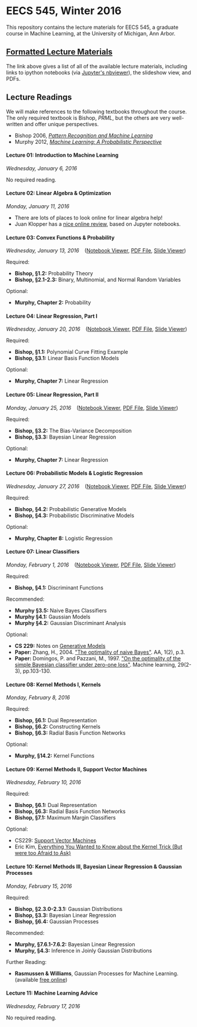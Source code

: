 # EECS 545, Winter 2016

This repository contains the lecture materials for EECS 545, a graduate course in Machine Learning, at the University of Michigan, Ann Arbor. 

## [Formatted Lecture Materials](./Lectures.md)

The link above gives a list of all of the available lecture materials, including links to ipython notebooks (via [Jupyter's nbviewer](http://nbviewer.jupyter.org/)), the slideshow view, and PDFs.

## Lecture Readings

We will make references to the following textbooks throughout the course.  The only required textbook is Bishop, *PRML*, but the others are very well-written and offer unique perspectives.

- Bishop 2006, [*Pattern Recognition and Machine Learning*](http://research.microsoft.com/en-us/um/people/cmbishop/prml/)
- Murphy 2012, [*Machine Learning:  A Probabilistic Perspective*](https://www.cs.ubc.ca/~murphyk/MLbook/)

#### Lecture 01:  Introduction to Machine Learning
*Wednesday, January 6, 2016*

No required reading.

#### Lecture 02:  Linear Algebra & Optimization
*Monday, January 11, 2016* 

- There are lots of places to look online for linear algebra help!
- Juan Klopper has a [nice online review](http://www.juanklopper.com/opencourseware/mathematics-2/ipython-lecture-notes/), based on Jupyter notebooks.

#### Lecture 03:  Convex Functions & Probability
*Wednesday, January 13, 2016* &ensp; ([Notebook Viewer](http://nbviewer.jupyter.org/github/thejakeyboy/umich-eecs545-lectures/blob/master/lecture03_convex-functions-optimization/lecture03_Convex-Functions-and-Optimization.ipynb), [PDF File](https://github.com/thejakeyboy/umich-eecs545-lectures/raw/master/lecture03_convex-functions-optimization/lecture03_Convex-Functions-and-Optimization.pdf), [Slide Viewer](http://nbviewer.jupyter.org/format/slides/github/thejakeyboy/umich-eecs545-lectures/blob/master/lecture03_convex-functions-optimization/lecture03_Convex-Functions-and-Optimization.ipynb))

Required:
- **Bishop, §1.2:** Probability Theory
- **Bishop, §2.1-2.3:** Binary, Multinomial, and Normal Random Variables

Optional:
- **Murphy, Chapter 2:**  Probability

#### Lecture 04:  Linear Regression, Part I
*Wednesday, January 20, 2016* &ensp; ([Notebook Viewer](http://nbviewer.jupyter.org/github/thejakeyboy/umich-eecs545-lectures/blob/master/lecture04_linear-regression-part1/lecture04_final_linear-regression-part-1.ipynb), [PDF File](https://github.com/thejakeyboy/umich-eecs545-lectures/raw/master/lecture04_linear-regression-part1/lecture04_final_linear-regression-part-1.pdf), [Slide Viewer](http://nbviewer.jupyter.org/format/slides/github/thejakeyboy/umich-eecs545-lectures/blob/master/lecture04_linear-regression-part1/lecture04_final_linear-regression-part-1.ipynb))

Required:
- **Bishop, §1.1:**  Polynomial Curve Fitting Example
- **Bishop, §3.1:**  Linear Basis Function Models

Optional:
- **Murphy, Chapter 7:**  Linear Regression

#### Lecture 05:  Linear Regression, Part II
*Monday, January 25, 2016* &ensp; ([Notebook Viewer](http://nbviewer.jupyter.org/github/thejakeyboy/umich-eecs545-lectures/blob/master/lecture05_linear-regression-part2/lecture05_final_linear-regression-part-2.ipynb), [PDF File](https://github.com/thejakeyboy/umich-eecs545-lectures/raw/master/lecture05_linear-regression-part2/lecture05_final_linear-regression-part-2.pdf), [Slide Viewer](http://nbviewer.jupyter.org/format/slides/github/thejakeyboy/umich-eecs545-lectures/blob/master/lecture05_linear-regression-part2/lecture05_final_linear-regression-part-2.ipynb))

Required:
- **Bishop, §3.2:**  The Bias-Variance Decomposition
- **Bishop, §3.3:**  Bayesian Linear Regression

Optional:
- **Murphy, Chapter 7:**  Linear Regression

#### Lecture 06:  Probabilistic Models & Logistic Regression
*Wednesday, January 27, 2016* &ensp; ([Notebook Viewer](http://nbviewer.jupyter.org/github/thejakeyboy/umich-eecs545-lectures/blob/master/lecture06_generative-models-gda/lecture06_final_probability-models-logistic-regression.ipynb), [PDF File](https://github.com/thejakeyboy/umich-eecs545-lectures/raw/master/lecture06_generative-models-gda/lecture06_final_probability-models-logistic-regression.pdf), [Slide Viewer](http://nbviewer.jupyter.org/format/slides/github/thejakeyboy/umich-eecs545-lectures/blob/master/lecture06_generative-models-gda/lecture06_final_probability-models-logistic-regression.ipynb))

Required:
- **Bishop, §4.2:**  Probabilistic Generative Models
- **Bishop, §4.3:**  Probabilistic Discriminative Models

Optional:
- **Murphy, Chapter 8:**  Logistic Regression

#### Lecture 07:  Linear Classifiers
*Monday, February 1, 2016* &ensp; ([Notebook Viewer](http://nbviewer.jupyter.org/github/thejakeyboy/umich-eecs545-lectures/blob/master/lecture07_nb-lda-perceptron/lecture07_final_nb-gda-lda.ipynb), [PDF File](https://github.com/thejakeyboy/umich-eecs545-lectures/raw/master/lecture07_nb-lda-perceptron/lecture07_final_nb-gda-lda.pdf), [Slide Viewer](http://nbviewer.jupyter.org/format/slides/github/thejakeyboy/umich-eecs545-lectures/blob/master/lecture07_nb-lda-perceptron/lecture07_final_nb-gda-lda.ipynb))

Required:
- **Bishop, §4.1:**  Discriminant Functions

Recommended:
- **Murphy §3.5:**  Naive Bayes Classifiers
- **Murphy §4.1:**  Gaussian Models
- **Murphy §4.2:**  Gaussian Discriminant Analysis

Optional:
- **CS 229:** Notes on [Generative Models](http://cs229.stanford.edu/notes/cs229-notes2.pdf)
- **Paper:**  Zhang, H., 2004. ["The optimality of naive Bayes"](http://www.cs.unb.ca/profs/hzhang/publications/FLAIRS04ZhangH.pdf). AA, 1(2), p.3.
- **Paper:**  Domingos, P. and Pazzani, M., 1997. ["On the optimality of the simple Bayesian classifier under zero-one loss"](http://link.springer.com/article/10.1023/A:1007413511361). Machine learning, 29(2-3), pp.103-130.

#### Lecture 08:  Kernel Methods I,  Kernels
*Monday, February 8, 2016* 

Required:
- **Bishop, §6.1:**  Dual Representation
- **Bishop, §6.2:**  Constructing Kernels
- **Bishop, §6.3:**  Radial Basis Function Networks

Optional:
- **Murphy, §14.2:**  Kernel Functions

#### Lecture 09:  Kernel Methods II, Support Vector Machines
*Wednesday, February 10, 2016* 

Required:
- **Bishop, §6.1:**  Dual Representation
- **Bishop, §6.3:**  Radial Basis Function Networks
- **Bishop, §7.1:**  Maximum Margin Classifiers

Optional:
- CS229:  [Support Vector Machines](http://cs229.stanford.edu/notes/cs229-notes3.pdf)
- Eric Kim, [Everything You Wanted to Know about the Kernel Trick (But were too Afraid to Ask)](http://www.eric-kim.net/eric-kim-net/posts/1/kernel_trick.html)

#### Lecture 10:  Kernel Methods III, Bayesian Linear Regression & Gaussian Processes
*Monday, February 15, 2016* 

Required:
- **Bishop, §2.3.0-2.3.1:**  Gaussian Distributions
- **Bishop, §3.3:**  Bayesian Linear Regression
- **Bishop, §6.4:**  Gaussian Processes

Recommended:
- **Murphy, §7.6.1-7.6.2:**  Bayesian Linear Regression
- **Murphy, §4.3:**  Inference in Joinly Gaussian Distributions

Further Reading:
- **Rasmussen & Williams**, Gaussian Processes for Machine Learning.  (available [free online](http://www.gaussianprocess.org/gpml/))

#### Lecture 11:  Machine Learning Advice
*Wednesday, February 17, 2016*

No required reading.
